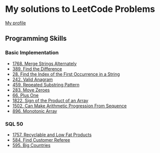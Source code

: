# My solutions to LeetCode Problems

[My profile][link1]

[link1]: https://leetcode.com/u/mirolyubovaalyona/


## Programming Skills

### Basic Implementation

- [1768. Merge Strings Alternately](/Programming%20Skills/1768.%20Merge%20Strings%20Alternately.php)
- [389. Find the Difference](/Programming%20Skills/389.%20Find%20the%20Difference.php)
- [28. Find the Index of the First Occurrence in a String](/Programming%20Skills/28.%20Find%20the%20Index%20of%20the%20First%20Occurrence%20in%20a%20String.php)
- [242. Valid Anagram](/Programming%20Skills/242.%20Valid%20Anagram.php)
- [459. Repeated Substring Pattern](/Programming%20Skills/459.%20Repeated%20Substring%20Pattern.php)
- [283. Move Zeroes](/Programming%20Skills/283.%20Move%20Zeroes.php)
- [66. Plus One](/Programming%20Skills/66.%20Plus%20One.php)
- [1822. Sign of the Product of an Array](/Programming%20Skills/1822.%20Sign%20of%20the%20Product%20of%20an%20Array.php)
- [1502. Can Make Arithmetic Progression From Sequence](/Programming%20Skills/1502.%20Can%20Make%20Arithmetic%20Progression%20From%20Sequence.php)
- [896. Monotonic Array](/Programming%20Skills/896.%20Monotonic%20Array.php)

### SQL 50

- [1757. Recyclable and Low Fat Products](/SQL%2050/1757.%20Recyclable%20and%20Low%20Fat%20Products.sql)
- [584. Find Customer Referee](/SQL%2050/584.%20Find%20Customer%20Referee.sql)
- [595. Big Countries](/SQL%2050/595.%20Big%20Countries.sql)
